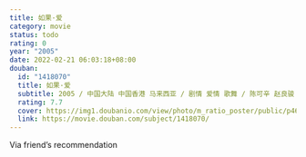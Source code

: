 ```yaml
---
title: 如果·爱
category: movie
status: todo
rating: 0
year: "2005"
date: 2022-02-21 06:03:18+08:00
douban:
  id: "1418070"
  title: 如果·爱
  subtitle: 2005 / 中国大陆 中国香港 马来西亚 / 剧情 爱情 歌舞 / 陈可辛 赵良骏 / 金城武 周迅
  rating: 7.7
  cover: https://img1.doubanio.com/view/photo/m_ratio_poster/public/p461379838.jpg
  link: https://movie.douban.com/subject/1418070/
---
```


Via friend’s recommendation 
